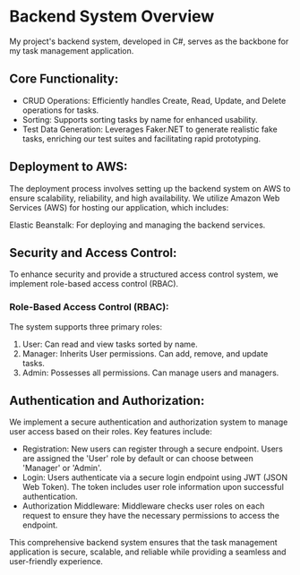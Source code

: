 # Backend System Overview
My project's backend system, developed in C#, serves as the backbone for my task management application.

## Core Functionality:
- CRUD Operations: Efficiently handles Create, Read, Update, and Delete operations for tasks.
- Sorting: Supports sorting tasks by name for enhanced usability.
- Test Data Generation: Leverages Faker.NET to generate realistic fake tasks, enriching our test suites and facilitating rapid prototyping.

## Deployment to AWS:
The deployment process involves setting up the backend system on AWS to ensure scalability, reliability, and high availability. We utilize Amazon Web Services (AWS) for hosting our application, which includes:

Elastic Beanstalk: For deploying and managing the backend services.

## Security and Access Control:
To enhance security and provide a structured access control system, we implement role-based access control (RBAC).

### Role-Based Access Control (RBAC):
The system supports three primary roles:

1. User:
Can read and view tasks sorted by name.
2. Manager:
Inherits User permissions.
Can add, remove, and update tasks.
3. Admin:
Possesses all permissions.
Can manage users and managers.

## Authentication and Authorization:
We implement a secure authentication and authorization system to manage user access based on their roles. Key features include:

- Registration:
New users can register through a secure endpoint.
Users are assigned the 'User' role by default or can choose between 'Manager' or 'Admin'.
- Login:
Users authenticate via a secure login endpoint using JWT (JSON Web Token).
The token includes user role information upon successful authentication.
- Authorization Middleware:
Middleware checks user roles on each request to ensure they have the necessary permissions to access the endpoint.

This comprehensive backend system ensures that the task management application is secure, scalable, and reliable while providing a seamless and user-friendly experience.






